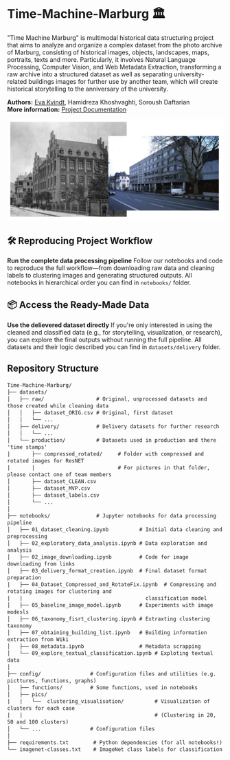 # Time-Machine-Marburg 🏛️
"Time Machine Marburg" is multimodal historical data structuring project that aims to analyze and organize a complex dataset from the photo archive of Marburg, consisting of historical images, objects, landscapes, maps, portraits, texts and more. Particularly, it involves Natural Language Processing, Computer Vision, and Web Metadata Extraction, transforming a raw archive into a structured dataset as well as separating university-related buildings images for further use by another team, which will create historical storytelling to the anniversary of the university.

**Authors:** [Eva Kvindt](www.linkedin.com/in/eva-kvindt), Hamidreza Khoshvaghti, Soroush Daftarian  
**More information:** [Project Documentation](https://zenodo.org/records/15427716?token=eyJhbGciOiJIUzUxMiJ9.eyJpZCI6ImJiN2YyM2E2LTNmMmEtNDg3NS1iNjliLTFhYTZhN2VjYmM1YSIsImRhdGEiOnt9LCJyYW5kb20iOiI4NzBkOTdiYTQ3ZTFkMDU0OTkwY2M1ZmQ0NjJkNjAxZiJ9.1KtO70OIetgZX_Q2k7_fouTeI-R-efhNVc-JrhMEaiKBoL5rKALWmA_u8aNQEM29pEchoHCadWhKkOzuW3lA2A)

![cover](https://github.com/KvindtEva/Time-Machine-Marburg/blob/main/config/pics/git_overview_pic.png?raw=true)



## 🛠️ Reproducing Project Workflow
**Run the complete data processing pipeline**
Follow our notebooks and code to reproduce the full workflow—from downloading raw data and cleaning labels to clustering images and generating structured outputs. All notebooks in hierarchical order you can find in `notebooks/` folder.

## 📦 Access the Ready-Made Data
**Use the delievered dataset directly**
If you're only interested in using the cleaned and classified data (e.g., for storytelling, visualization, or research), you can explore the final outputs without running the full pipeline. All datasets and their logic described you can find in `datasets/delivery` folder.



## Repository Structure

```
Time-Machine-Marburg/
├── datasets/
│   ├── raw/                 # Original, unprocessed datasets and those created while cleaning data
│   │   ├── dataset_ORIG.csv # Original, first dataset
│   │   └── ...              
│   ├── delivery/            # Delivery datasets for further research
│   │   └── ...              
│   └── production/          # Datasets used in production and there 'time stamps'
|       ├── compressed_rotated/     # Folder with compressed and rotated images for ResNET
|       |                           # For pictures in that folder, please contact one of team members
│       ├── dataset_CLEAN.csv
│       ├── dataset_MVP.csv
│       ├── dataset_labels.csv
│       └── ...
│
├── notebooks/               # Jupyter notebooks for data processing pipeline
│   ├── 01_dataset_cleaning.ipynb          # Initial data cleaning and preprocessing
│   ├── 02_exploratory_data_analysis.ipynb # Data exploration and analysis
│   ├── 02_image_downloading.ipynb         # Code for image downloading from links
│   ├── 03_delivery_format_creation.ipynb  # Final dataset format preparation
|   ├── 04_Dataset_Compressed_and_RotateFix.ipynb  # Compressing and rotating images for clustering and 
|   |                                        classification model
│   ├── 05_baseline_image_model.ipynb      # Experiments with image modesls
│   ├── 06_taxonomy_fisrt_clustering.ipynb # Extraxting clustering taxonomy
│   ├── 07_obtaining_building_list.ipynb   # Building information extraction from Wiki
│   ├── 08_metadata.ipynb                  # Metadata scrapping
│   └── 09_explore_textual_classification.ipynb # Exploting textual data
│
├── config/                # Configuration files and utilities (e.g. picttures, functions, graphs)
│   ├── functions/         # Some functions, used in notebooks
│   ├── pics/    
|   |   └──  clustering_visualisation/          # Visualization of clusters for each case 
|   |                                           # (Clustering in 20, 50 and 100 clusters)
│   └── ...                # Configuration files
│
├── requirements.txt        # Python dependencies (for all notebooks!)
└── imagenet-classes.txt    # ImageNet class labels for classification
```
